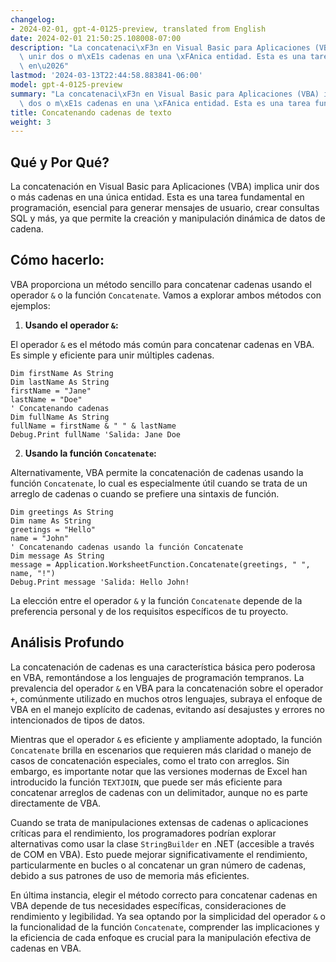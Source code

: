 ```yaml
---
changelog:
- 2024-02-01, gpt-4-0125-preview, translated from English
date: 2024-02-01 21:50:25.108008-07:00
description: "La concatenaci\xF3n en Visual Basic para Aplicaciones (VBA) implica\
  \ unir dos o m\xE1s cadenas en una \xFAnica entidad. Esta es una tarea fundamental\
  \ en\u2026"
lastmod: '2024-03-13T22:44:58.883841-06:00'
model: gpt-4-0125-preview
summary: "La concatenaci\xF3n en Visual Basic para Aplicaciones (VBA) implica unir\
  \ dos o m\xE1s cadenas en una \xFAnica entidad. Esta es una tarea fundamental en\u2026"
title: Concatenando cadenas de texto
weight: 3
---
```


## Qué y Por Qué?

La concatenación en Visual Basic para Aplicaciones (VBA) implica unir dos o más cadenas en una única entidad. Esta es una tarea fundamental en programación, esencial para generar mensajes de usuario, crear consultas SQL y más, ya que permite la creación y manipulación dinámica de datos de cadena.

## Cómo hacerlo:

VBA proporciona un método sencillo para concatenar cadenas usando el operador `&` o la función `Concatenate`. Vamos a explorar ambos métodos con ejemplos:

1. **Usando el operador `&`:**

El operador `&` es el método más común para concatenar cadenas en VBA. Es simple y eficiente para unir múltiples cadenas.

```vb.net
Dim firstName As String
Dim lastName As String
firstName = "Jane"
lastName = "Doe"
' Concatenando cadenas
Dim fullName As String
fullName = firstName & " " & lastName
Debug.Print fullName 'Salida: Jane Doe
```

2. **Usando la función `Concatenate`:**

Alternativamente, VBA permite la concatenación de cadenas usando la función `Concatenate`, lo cual es especialmente útil cuando se trata de un arreglo de cadenas o cuando se prefiere una sintaxis de función.

```vb.net
Dim greetings As String
Dim name As String
greetings = "Hello"
name = "John"
' Concatenando cadenas usando la función Concatenate
Dim message As String
message = Application.WorksheetFunction.Concatenate(greetings, " ", name, "!")
Debug.Print message 'Salida: Hello John!
```

La elección entre el operador `&` y la función `Concatenate` depende de la preferencia personal y de los requisitos específicos de tu proyecto.

## Análisis Profundo

La concatenación de cadenas es una característica básica pero poderosa en VBA, remontándose a los lenguajes de programación tempranos. La prevalencia del operador `&` en VBA para la concatenación sobre el operador `+`, comúnmente utilizado en muchos otros lenguajes, subraya el enfoque de VBA en el manejo explícito de cadenas, evitando así desajustes y errores no intencionados de tipos de datos.

Mientras que el operador `&` es eficiente y ampliamente adoptado, la función `Concatenate` brilla en escenarios que requieren más claridad o manejo de casos de concatenación especiales, como el trato con arreglos. Sin embargo, es importante notar que las versiones modernas de Excel han introducido la función `TEXTJOIN`, que puede ser más eficiente para concatenar arreglos de cadenas con un delimitador, aunque no es parte directamente de VBA.

Cuando se trata de manipulaciones extensas de cadenas o aplicaciones críticas para el rendimiento, los programadores podrían explorar alternativas como usar la clase `StringBuilder` en .NET (accesible a través de COM en VBA). Esto puede mejorar significativamente el rendimiento, particularmente en bucles o al concatenar un gran número de cadenas, debido a sus patrones de uso de memoria más eficientes.

En última instancia, elegir el método correcto para concatenar cadenas en VBA depende de tus necesidades específicas, consideraciones de rendimiento y legibilidad. Ya sea optando por la simplicidad del operador `&` o la funcionalidad de la función `Concatenate`, comprender las implicaciones y la eficiencia de cada enfoque es crucial para la manipulación efectiva de cadenas en VBA.
